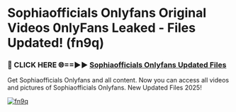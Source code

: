 # Sophiaofficials Onlyfans Original Videos 0nlyFans Leaked - Files Updated! (fn9q)

<h3>🔴 CLICK HERE 🌐==►► <a href="https://tinyurl.com/4seja8ks" rel="nofollow">Sophiaofficials Onlyfans Updated Files</a></h3>

Get Sophiaofficials Onlyfans and all content. Now you can access all videos and pictures of Sophiaofficials Onlyfans. New Updated Files 2025!

[![fn9q](https://i.imgur.com/EWjZXRe.gif)](https://tinyurl.com/4seja8ks)
